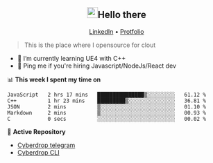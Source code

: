 <h2 align="center"><img src="https://camo.githubusercontent.com/2019d90b5d6b109833b6e130852e36fce013bb14/68747470733a2f2f63756c746f667468657061727479706172726f742e636f6d2f706172726f74732f68642f6c6170746f705f706172726f742e676966" width="25px">Hello there</h2>
<p align="center">
  <a href="https://www.linkedin.com/in/izqalan/">LinkedIn</a>
  • <a href="https://izqalan.github.io/">Protfolio</a>
</p>

> This is the place where I opensource for clout

- 🌱 I’m currently learning UE4 with C++
- 💬 Ping me if you're hiring Javascript/NodeJs/React dev

📊 **This week I spent my time on**
<!--START_SECTION:waka-->
```text
JavaScript   2 hrs 17 mins   ███████████████▒░░░░░░░░░   61.12 % 
C++          1 hr 23 mins    █████████▒░░░░░░░░░░░░░░░   36.81 % 
JSON         2 mins          ▒░░░░░░░░░░░░░░░░░░░░░░░░   01.10 % 
Markdown     2 mins          ▒░░░░░░░░░░░░░░░░░░░░░░░░   00.93 % 
C            0 secs          ░░░░░░░░░░░░░░░░░░░░░░░░░   00.02 % 
```
<!--END_SECTION:waka-->

📕 **Active Repository**
- [Cyberdrop telegram](https://github.com/izqalan/Cyberdrop-Telegram)
- [Cyberdrop CLI](https://github.com/izqalan/Cyberdrop-cli)
